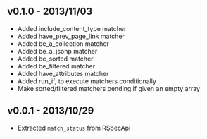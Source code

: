 v0.1.0  - 2013/11/03
--------------------

* Added include_content_type matcher
* Added have_prev_page_link matcher
* Added be_a_collection matcher
* Added be_a_jsonp matcher
* Added be_sorted matcher
* Added be_filtered matcher
* Added have_attributes matcher
* Added run_if, to execute matchers conditionally
* Make sorted/filtered matchers pending if given an empty array


v0.0.1  - 2013/10/29
--------------------

*   Extracted `match_status` from RSpecApi